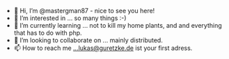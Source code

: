 - 👋 Hi, I’m @mastergman87 - nice to see you here!
- 👀 I’m interested in ... so many things :-)
- 🌱 I’m currently learning ... not to kill my home plants, and and everything that has to do with php.
- 💞️ I’m looking to collaborate on ... mainly distributed.
- 📫 How to reach me ...lukas@guretzke.de ist your first adress.

<!---
mastergman87/mastergman87 is a ✨ special ✨ repository because its `README.md` (this file) appears on your GitHub profile.
You can click the Preview link to take a look at your changes.
--->
